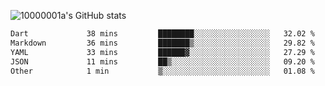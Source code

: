 ![10000001a's GitHub stats](https://github-readme-stats.vercel.app/api?username=10000001a&show_icons=true&theme=onedark&count_private=true)

<!-- [![Top Langs](https://github-readme-stats.vercel.app/api/top-langs/?username=10000001a&layout=compact&theme=onedark&langs_count=5)](https://github.com/anuraghazra/github-readme-stats) -->
<!--
**10000001a/10000001a** is a ✨ _special_ ✨ repository because its `README.md` (this file) appears on your GitHub profile.

Here are some ideas to get you started:

- 🔭 I’m currently working on ...
- 🌱 I’m currently learning ...
- 👯 I’m looking to collaborate on ...
- 🤔 I’m looking for help with ...
- 💬 Ask me about ...
- 📫 How to reach me: ...
- 😄 Pronouns: ...
- ⚡ Fun fact: ...
-->

<!--START_SECTION:waka-->

```txt
Dart             38 mins         ████████░░░░░░░░░░░░░░░░░   32.02 %
Markdown         36 mins         ███████▒░░░░░░░░░░░░░░░░░   29.82 %
YAML             33 mins         ██████▓░░░░░░░░░░░░░░░░░░   27.29 %
JSON             11 mins         ██▒░░░░░░░░░░░░░░░░░░░░░░   09.20 %
Other            1 min           ▒░░░░░░░░░░░░░░░░░░░░░░░░   01.08 %
```

<!--END_SECTION:waka-->

